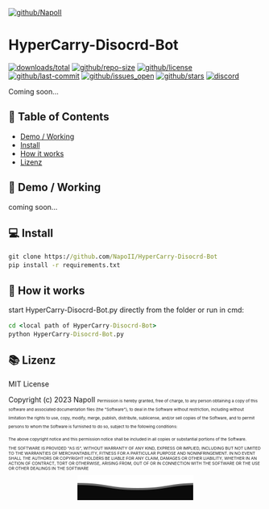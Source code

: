 [![github/NapoII](https://raw.githubusercontent.com/NapoII/HyperCarry-Disocrd-Bot/main/README_img/Readme_top.png)](https://github.com/NapoII)

# HyperCarry-Disocrd-Bot

[![downloads/total](https://img.shields.io/github/downloads/NapoII/HyperCarry-Disocrd-Bot/total)](https://github.com/NapoII/HyperCarry-Disocrd-Bot/archive/refs/heads/main.zip) [![github/repo-size](https://img.shields.io/github/repo-size/NapoII/HyperCarry-Disocrd-Bot)](https://github.com/NapoII/HyperCarry-Disocrd-Bot/archive/refs/heads/main.zip) [![github/license](https://img.shields.io/github/license/NapoII/HyperCarry-Disocrd-Bot)](https://github.com/NapoII/HyperCarry-Disocrd-Bot/blob/main/LICENSE) [![github/last-commit](https://img.shields.io/github/downloads/NapoII/HyperCarry-Disocrd-Bot/total)](https://img.shields.io/github/issues/NapoII/HyperCarry-Disocrd-Bot?style=plastic) [![github/issues_open](https://img.shields.io/github/issues/NapoII/HyperCarry-Disocrd-Bot?style=plastic)](https://img.shields.io/github/issues-raw/NapoII/HyperCarry-Disocrd-Bot) [![github/stars](https://img.shields.io/github/stars/NapoII/HyperCarry-Disocrd-Bot?style=social)](https://github.com/NapoII/HyperCarry-Disocrd-Bot/stargazers) [![discord](https://img.shields.io/discord/190307701169979393)](https://discord.gg/knTKtKVfnr)

Coming soon...
## 📝 Table of Contents
+ [Demo / Working](#demo)
+ [Install](#usage)
+ [How it works](#Use)
+ [Lizenz](#Lizenz)
## 🎥 Demo / Working <a name = "demo"></a>
coming soon...

## 💻 Install <a name = "usage"></a>
```cmd
git clone https://github.com/NapoII/HyperCarry-Disocrd-Bot
pip install -r requirements.txt
```
## 💭 How it works <a name = "Use"></a>

start HyperCarry-Disocrd-Bot.py directly from the folder or run in cmd:
```cmd
cd <local path of HyperCarry-Disocrd-Bot>
python HyperCarry-Disocrd-Bot.py
```

## 📚 Lizenz <a name = "Lizenz"></a>
MIT License

Copyright (c) 2023 NapoII
<small><small><small>
Permission is hereby granted, free of charge, to any person obtaining a copy
of this software and associated documentation files (the "Software"), to deal
in the Software without restriction, including without limitation the rights
to use, copy, modify, merge, publish, distribute, sublicense, and/or sell
copies of the Software, and to permit persons to whom the Software is
furnished to do so, subject to the following conditions:

The above copyright notice and this permission notice shall be included in all
copies or substantial portions of the Software.

THE SOFTWARE IS PROVIDED "AS IS", WITHOUT WARRANTY OF ANY KIND, EXPRESS OR
IMPLIED, INCLUDING BUT NOT LIMITED TO THE WARRANTIES OF MERCHANTABILITY,
FITNESS FOR A PARTICULAR PURPOSE AND NONINFRINGEMENT. IN NO EVENT SHALL THE
AUTHORS OR COPYRIGHT HOLDERS BE LIABLE FOR ANY CLAIM, DAMAGES OR OTHER
LIABILITY, WHETHER IN AN ACTION OF CONTRACT, TORT OR OTHERWISE, ARISING FROM,
OUT OF OR IN CONNECTION WITH THE SOFTWARE OR THE USE OR OTHER DEALINGS IN THE
SOFTWARE
    
<p align="center">
<img src="https://raw.githubusercontent.com/NapoII/NapoII/233630a814f7979f575c7f764dbf1f4804b05332/Bottom.svg" alt="Github Stats" />
</p>